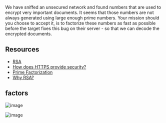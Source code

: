 We have sniffed an unsecured network and found numbers that are used to encrypt very important documents. It seems that those numbers are not always generated using large enough prime numbers. Your mission should you choose to accept it, is to factorize these numbers as fast as possible before the target fixes this bug on their server - so that we can decode the encrypted documents.

## Resources

- [RSA](https://en.wikipedia.org/wiki/RSA_(cryptosystem%29))
- [How does HTTPS provide security?](https://stackoverflow.com/questions/3968095/how-does-https-provide-security)
- [Prime Factorization](https://privacycanada.net/mathematics/prime-factorization/)
- [Why RSA?](https://jaredatandi.hashnode.dev/rsa-factoring)

## factors

![image](https://github.com/richie-omondi/RSA-Factoring-Challenge/assets/69873039/db9d8dbd-171a-476a-b3ef-e4c7c88c0d1a)

![image](https://github.com/richie-omondi/RSA-Factoring-Challenge/assets/69873039/698174a2-702d-4894-84b4-4cf920bf08f6)


